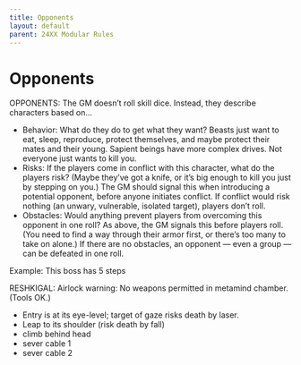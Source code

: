 ```yaml
---
title: Opponents
layout: default
parent: 24XX Modular Rules
---
```



# Opponents

OPPONENTS: The GM doesn’t roll skill dice. Instead, they describe characters based on...

+ Behavior: What do they do to get what they want? Beasts just want to eat, sleep, reproduce, protect themselves, and maybe protect their mates and their young. Sapient beings have more complex drives. Not everyone just wants to kill you.
+ Risks: If the players come in conflict with this character, what do the players risk? (Maybe they’ve got a knife, or it’s big enough to kill you just by stepping on you.) The GM should signal this when introducing a potential opponent, before anyone initiates conflict. If conflict would risk nothing (an unwary, vulnerable, isolated target), players don’t roll.
+ Obstacles: Would anything prevent players from overcoming this opponent in one roll? As above, the GM signals this before players roll. (You need to find a way through their armor first, or there’s too many to take on alone.) If there are no obstacles, an opponent — even a group — can be defeated in one roll.

Example: This boss has 5 steps

RESHKIGAL: Airlock warning: No weapons permitted in metamind chamber. (Tools OK.)

+ Entry is at its eye-level; target of gaze risks death by laser.
+ Leap to its shoulder (risk death by fall)
+ climb behind head
+ sever cable 1
+ sever cable 2
